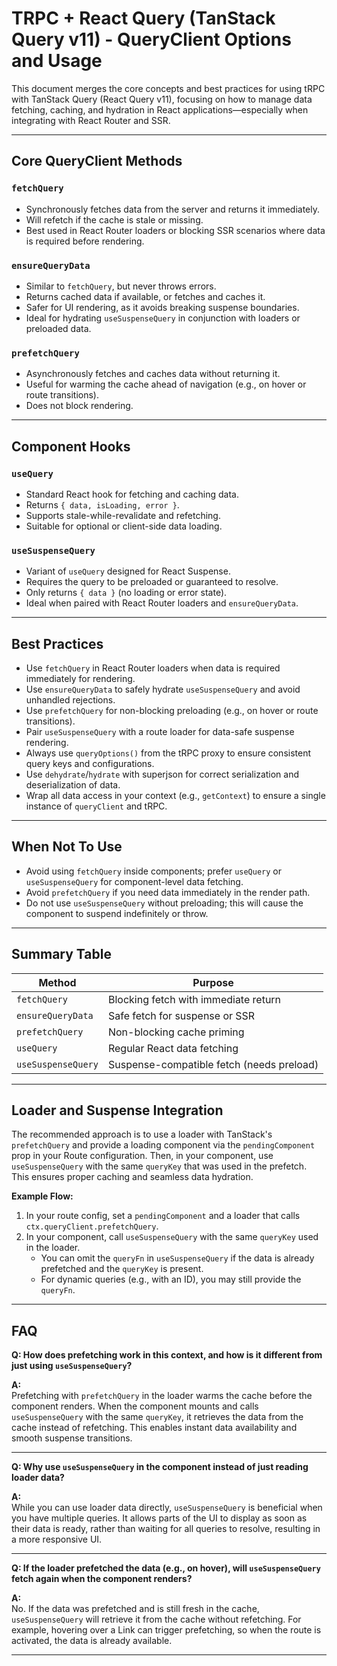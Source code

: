 # TRPC + React Query (TanStack Query v11) - QueryClient Options and Usage

This document merges the core concepts and best practices for using tRPC with TanStack Query (React Query v11), focusing on how to manage data fetching, caching, and hydration in React applications—especially when integrating with React Router and SSR.

---

## Core QueryClient Methods

### `fetchQuery`

- Synchronously fetches data from the server and returns it immediately.
- Will refetch if the cache is stale or missing.
- Best used in React Router loaders or blocking SSR scenarios where data is required before rendering.

### `ensureQueryData`

- Similar to `fetchQuery`, but never throws errors.
- Returns cached data if available, or fetches and caches it.
- Safer for UI rendering, as it avoids breaking suspense boundaries.
- Ideal for hydrating `useSuspenseQuery` in conjunction with loaders or preloaded data.

### `prefetchQuery`

- Asynchronously fetches and caches data without returning it.
- Useful for warming the cache ahead of navigation (e.g., on hover or route transitions).
- Does not block rendering.

---

## Component Hooks

### `useQuery`

- Standard React hook for fetching and caching data.
- Returns `{ data, isLoading, error }`.
- Supports stale-while-revalidate and refetching.
- Suitable for optional or client-side data loading.

### `useSuspenseQuery`

- Variant of `useQuery` designed for React Suspense.
- Requires the query to be preloaded or guaranteed to resolve.
- Only returns `{ data }` (no loading or error state).
- Ideal when paired with React Router loaders and `ensureQueryData`.

---

## Best Practices

- Use `fetchQuery` in React Router loaders when data is required immediately for rendering.
- Use `ensureQueryData` to safely hydrate `useSuspenseQuery` and avoid unhandled rejections.
- Use `prefetchQuery` for non-blocking preloading (e.g., on hover or route transitions).
- Pair `useSuspenseQuery` with a route loader for data-safe suspense rendering.
- Always use `queryOptions()` from the tRPC proxy to ensure consistent query keys and configurations.
- Use `dehydrate`/`hydrate` with superjson for correct serialization and deserialization of data.
- Wrap all data access in your context (e.g., `getContext`) to ensure a single instance of `queryClient` and tRPC.

---

## When Not To Use

- Avoid using `fetchQuery` inside components; prefer `useQuery` or `useSuspenseQuery` for component-level data fetching.
- Avoid `prefetchQuery` if you need data immediately in the render path.
- Do not use `useSuspenseQuery` without preloading; this will cause the component to suspend indefinitely or throw.

---

## Summary Table

| Method             | Purpose                                   |
| ------------------ | ----------------------------------------- |
| `fetchQuery`       | Blocking fetch with immediate return      |
| `ensureQueryData`  | Safe fetch for suspense or SSR            |
| `prefetchQuery`    | Non-blocking cache priming                |
| `useQuery`         | Regular React data fetching               |
| `useSuspenseQuery` | Suspense-compatible fetch (needs preload) |

---

## Loader and Suspense Integration

The recommended approach is to use a loader with TanStack's `prefetchQuery` and provide a loading component via the `pendingComponent` prop in your Route configuration. Then, in your component, use `useSuspenseQuery` with the same `queryKey` that was used in the prefetch. This ensures proper caching and seamless data hydration.

**Example Flow:**

1. In your route config, set a `pendingComponent` and a loader that calls `ctx.queryClient.prefetchQuery`.
2. In your component, call `useSuspenseQuery` with the same `queryKey` used in the loader.
   - You can omit the `queryFn` in `useSuspenseQuery` if the data is already prefetched and the `queryKey` is present.
   - For dynamic queries (e.g., with an ID), you may still provide the `queryFn`.

---

## FAQ

**Q: How does prefetching work in this context, and how is it different from just using `useSuspenseQuery`?**

**A:**  
Prefetching with `prefetchQuery` in the loader warms the cache before the component renders. When the component mounts and calls `useSuspenseQuery` with the same `queryKey`, it retrieves the data from the cache instead of refetching. This enables instant data availability and smooth suspense transitions.

---

**Q: Why use `useSuspenseQuery` in the component instead of just reading loader data?**

**A:**  
While you can use loader data directly, `useSuspenseQuery` is beneficial when you have multiple queries. It allows parts of the UI to display as soon as their data is ready, rather than waiting for all queries to resolve, resulting in a more responsive UI.

---

**Q: If the loader prefetched the data (e.g., on hover), will `useSuspenseQuery` fetch again when the component renders?**

**A:**  
No. If the data was prefetched and is still fresh in the cache, `useSuspenseQuery` will retrieve it from the cache without refetching. For example, hovering over a Link can trigger prefetching, so when the route is activated, the data is already available.

---
